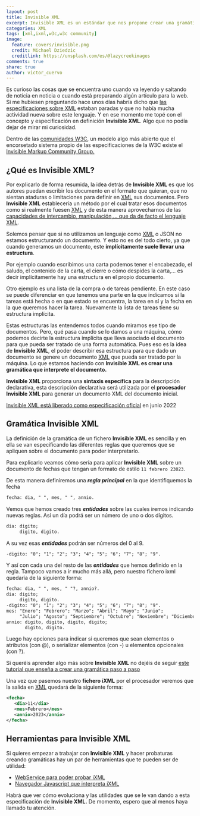 ```yaml
---
layout: post
title: Invisible XML
excerpt: Invisible XML es un estándar que nos propone crear una gramática para poder interpretar cualquier tipo de documento y convertirlo a XML para poder ser procesado de forma automática.
categories: XML
tags: [xml,ixml,w3c,w3c community]
image:
  feature: covers/invisible.png
  credit: Michael Dziedzic
  creditlink: https://unsplash.com/es/@lazycreekimages
comments: true
share: true
author: victor_cuervo
---
```


Es curioso las cosas que se encuentra uno cuando va leyendo y saltando de noticia en noticia o cuando está preparando algún artículo para la web. Si me hubiesen preguntando hace unos días habría dicho que [las especificaciones sobre XML](https://www.manualweb.net/historia-del-xml/) estaban paradas y que no había mucha actividad nueva sobre este lenguaje. Y en ese momento me topé con el concepto y especificación en definición **Invisible XML**. Algo que no podía dejar de mirar mi curiosidad.


Dentro de las [comunidades W3C](https://www.w3.org/community/), un modelo algo más abierto que el encorsetado sistema propio de las especificaciones de la W3C existe el [Invisible Markup Community Group.](https://www.w3.org/community/ixml/)


## ¿Qué es Invisible XML?


Por explicarlo de forma resumida, la idea detrás de **Invisible XML** es que los autores puedan escribir los documento en el formato que quieran, que no sientan ataduras o limitaciones para definir en [XML](https://www.manualweb.net/xml/) sus documentos. Pero **Invisible XML** establecería un método por el cual tratar esos documentos como si realmente fuesen [XML](https://www.manualweb.net/xml/) y de esta manera aprovecharnos de las [capacidades de intercambio, manipulación,… que da de facto el lenguaje XML](https://manualweb.net/xml/introduccion-al-xml/#caracteristicas-xml).


Solemos pensar que si no utilizamos un lenguaje como [XML](https://www.manualweb.net/xml/) o JSON no estamos estructurando un documento. Y esto no es del todo cierto, ya que cuando generamos un documento, este **implícitamente suele llevar una estructura**.


Por ejemplo cuando escribimos una carta podemos tener el encabezado, el saludo, el contenido de la carta, el cierre o cómo despides la carta,… es decir implícitamente hay una estructura en el propio documento. 


Otro ejemplo es una lista de la compra o de tareas pendiente. En este caso se puede diferenciar en que tenemos una parte en la que indicamos si la tareas está hecha o en que estado se encuentra, la tarea en sí y la fecha en la que queremos hacer la tarea. Nuevamente la lista de tareas tiene su estructura implícita.


Estas estructuras las entendemos todos cuando miramos ese tipo de documentos. Pero, qué pasa cuando se lo damos a una máquina, cómo podemos decirte la estructura implícita que lleva asociado el documento para que pueda ser tratado de una forma automática. Pues eso es la idea de **Invisible XML**, el poder describir esa estructura para que dado un documento se genere un documento [XML](https://www.manualweb.net/xml/) que pueda ser tratado por la máquina. Lo que estamos haciendo con **Invisible XML es crear una gramática que interprete el documento.**


**Invisible XML** proporciona una **sintaxis específica** para la descripción declarativa, esta descripción declarativa será utilizada por el **procesador Invisible XML** para generar un documento XML del documento inicial.


[Invisible XML está liberado como especificación oficial](https://invisiblexml.org/1.0/) en junio 2022


## Gramática Invisible XML


La definición de la gramática de un fichero **Invisible XML** es sencilla y en ella se van especificando las diferentes reglas que queremos que se apliquen sobre el documento para poder interpretarlo.


Para explicarlo veamos cómo sería para aplicar **Invisible XML** sobre un documento de fechas que tengan un formato de estilo `11 febrero 23023`.


De esta manera definiremos una _**regla principal**_ en la que identifiquemos la fecha


```xml
fecha: dia, " ", mes, " ", annio.
```


Vemos que hemos creado tres _**entidades**_ sobre las cuales iremos indicando nuevas reglas. Así un día podrá ser un número de uno o dos dígitos.


```xml
dia: digito;
     digito, digito.
```


A su vez esas _**entidades**_ podrán ser números del 0 al 9.


```xml
-digito: "0"; "1"; "2"; "3"; "4"; "5"; "6"; "7"; "8"; "9".
```


Y así con cada una del resto de las _**entidades**_ que hemos definido en la regla. Tampoco vamos a ir mucho más allá, pero nuestro fichero ixml quedaría de la siguiente forma:


```xml
fecha: dia, " ", mes, " "?, annio?.
dia: digito;
     digito, digito.
-digito: "0"; "1"; "2"; "3"; "4"; "5"; "6"; "7"; "8"; "9".
mes: "Enero"; "Febrero"; "Marzo"; "Abril"; "Mayo"; "Junio";
     "Julio"; "Agosto"; "Septiembre"; "Octubre"; "Noviembre"; "Diciembre".
annio: digito, digito, digito, digito;
       digito, digito.
```


Luego hay opciones para indicar si queremos que sean elementos o atributos (con @), o serializar elementos (con -) u elementos opcionales (con ?).


Si queréis aprender algo más sobre **Invisible XML** no dejéis de seguir [este tutorial que enseña a crear una gramática paso a paso](https://homepages.cwi.nl/~steven/ixml/tutorial/tutorial.xhtml)


Una vez que pasemos nuestro **fichero iXML** por el procesador veremos que la salida en [XML](https://www.manualweb.net/xml/) quedará de la siguiente forma:


```xml
<fecha>
   <dia>11</dia>
   <mes>Febrero</mes>
   <annio>2023</annio>
</fecha>
```


## Herramientas para Invisible XML


Si quieres empezar a trabajar con **Invisible XML** y hacer probaturas creando gramáticas hay un par de herramientas que te pueden ser de utilidad:

- [WebService para poder probar iXML](https://homepages.cwi.nl/~steven/ixml/tutorial/run.html)
- [Navegador Javascript que interpreta iXML](https://johnlumley.github.io/jwiXML.xhtml)

Habrá que ver cómo evoluciona y las utilidades que se le van dando a esta especificación de **Invisible XML.** De momento, espero que al menos haya llamado tu atención.

